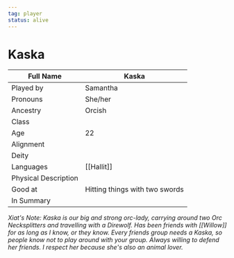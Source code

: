 ```yaml
---
tag: player
status: alive
---
```

# Kaska
| Full Name | Kaska                          |   
| --------- | ------------------------------ | 
| Played by | Samantha                       |     
| Pronouns  | She/her                        |     
| Ancestry  | Orcish                         |     
| Class     |                               |     
| Age       |22 |     
| Alignment |                               |     
| Deity     |                               |     
| Languages | [[Hallit]] |
| Physical Description |                  |      
| Good at   | Hitting things with two swords |     
| In Summary |           | 

*Xiat's Note: Kaska is our big and strong orc-lady, carrying around two Orc Necksplitters and travelling with a Direwolf. Has been friends with [[Willow]] for as long as I know, or they know. Every friends group needs a Kaska, so people know not to play around with your group. Always willing to defend her friends. I respect her because she's also an animal lover.* 